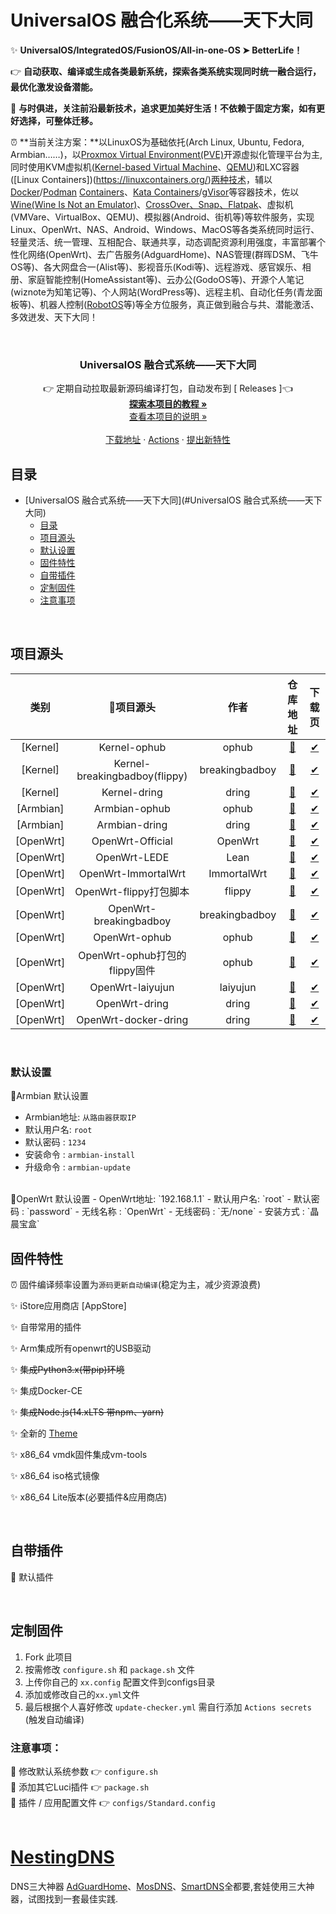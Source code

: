 # UniversalOS 融合化系统——天下大同
✨ **UniversalOS/IntegratedOS/FusionOS/All-in-one-OS ➤ BetterLife！**

👉 **自动获取、编译或生成各类最新系统，探索各类系统实现同时统一融合运行，最优化激发设备潜能。**

🎯 **与时俱进，关注前沿最新技术，追求更加美好生活！不依赖于固定方案，如有更好选择，可整体迁移。**

⏰ **当前关注方案：**以LinuxOS为基础依托(Arch Linux, Ubuntu, Fedora, Armbian……)，以[Proxmox Virtual Environment(PVE)](https://proxmox.com/en/)开源虚拟化管理平台为主,同时使用KVM虚拟机([Kernel-based Virtual Machine](https://linux-kvm.org/page/Main_Page)、[QEMU](https://blog.csdn.net/qq_55914897/article/details/132218294))和LXC容器([Linux Containers])(https://linuxcontainers.org/)[两种技术](https://blog.csdn.net/z609932088/article/details/143642199)，辅以[Docker](https://hub.docker.com/)/[Podman](https://podman.io/) [Containers](https://www.imooc.com/article/375232)、[Kata Containers](https://www.cnblogs.com/renshengdezheli/p/18259251)/[gVisor](https://www.cnblogs.com/renshengdezheli/p/18258180)等容器技术，佐以[Wine(Wine Is Not an Emulator)](https://www.winehq.org/)、[CrossOver、Snap、Flatpak](https://tieba.baidu.com/p/8540464149)、虚拟机(VMVare、VirtualBox、QEMU)、模拟器(Android、街机等)等软件服务，实现Linux、OpenWrt、NAS、Android、Windows、MacOS等各类系统同时运行、轻量灵活、统一管理、互相配合、联通共享，动态调配资源利用强度，丰富部署个性化网络(OpenWrt)、去广告服务(AdguardHome)、NAS管理(群晖DSM、飞牛OS等)、各大网盘合一(Alist等)、影视音乐(Kodi等)、远程游戏、感官娱乐、相册、家庭智能控制(HomeAssistant等)、云办公(GodoOS等)、开源个人笔记(wiznote为知笔记等)、个人网站(WordPress等)、远程主机、自动化任务(青龙面板等)、机器人控制([RobotOS](https://baijiahao.baidu.com/s?id=1821442456542439713)等)等全方位服务，真正做到融合与共、潜能激活、多效迸发、天下大同！


<br />


  </a>
  <h3 align="center">UniversalOS 融合式系统——天下大同</h3>
  <p align="center">
    👉 定期自动拉取最新源码编译打包，自动发布到 [<a herf="https://github.com/FoxDring/UniversalOS/releases"> Releases </a>]👈
    <br />
    <a href="https://github.com/FoxDring/UniversalOS/tree/main/%40Documents"><strong>探索本项目的教程 »</strong></a>
    <br />
    <a href="https://github.com/FoxDring/UniversalOS/tree/main/%40Readme">查看本项目的说明 »</a>
	<br />
    <br />
    <a href="https://github.com/FoxDring/UniversalOS/releases">下载地址</a>
    ·
    <a href="https://github.com/FoxDring/UniversalOS/actions">Actions</a>
    ·
    <a href="https://github.com/FoxDring/UniversalOS/issues">提出新特性</a>
  </p>

</p>

## 目录

- [UniversalOS 融合式系统——天下大同](#UniversalOS 融合式系统——天下大同)
  - [目录](#目录)
  - [项目源头](#项目源头)
  - [默认设置](#默认设置)
  - [固件特性](#固件特性)
  - [自带插件](#自带插件)
  - [定制固件](#定制固件)   
  - [注意事项](#注意事项)


<br>


## 项目源头

|         类别         |           🎯项目源头        |         作者         |        仓库地址         |              下载页          |
| :------------------------: | :---------------------: | :-------------------: | :-------------------: | :--------------------------: |
|  [Kernel] |             Kernel-ophub                    |  ophub |[🍕](https://github.com/ophub/kernel) |  [✔](https://github.com/ophub/kernel/tags) |
|  [Kernel] |             Kernel-breakingbadboy(flippy)                    |  breakingbadboy |[🍕](https://github.com/breakingbadboy/OpenWrt) |  [✔](https://github.com/breakingbadboy/OpenWrt/tags) |
|  [Kernel] |             Kernel-dring                    |  dring |[🍕](https://github.com/FoxDring/UniversalOS) |  [✔](https://github.com/FoxDring/UniversalOS/tags) |
|  [Armbian] |             Armbian-ophub                    |  ophub |[🍕](https://github.com/ophub/amlogic-s9xxx-armbian) |  [✔](https://github.com/ophub/amlogic-s9xxx-armbian/tags) |
|  [Armbian] |             Armbian-dring                    |  dring |[🍕](https://github.com/FoxDring/UniversalOS) |  [✔](https://github.com/FoxDring/UniversalOS/tags) |
|  [OpenWrt] |             OpenWrt-Official                    |  OpenWrt |[🍕](https://github.com/openwrt/openwrt) |  [✔](https://firmware-selector.openwrt.org/) |
|  [OpenWrt] |             OpenWrt-LEDE                    |  Lean |[🍕](https://github.com/coolsnowwolf/lede) |  [✔](https://github.com/coolsnowwolf/lede/releases) |
|  [OpenWrt] |             OpenWrt-ImmortalWrt                    |  ImmortalWrt |[🍕](https://github.com/immortalwrt/immortalwrt) |  [✔](https://github.com/immortalwrt/immortalwrt/tags) |
|  [OpenWrt] |             OpenWrt-flippy打包脚本                    |  flippy |[🍕](https://github.com/unifreq/openwrt_packit) |  [✔](https://github.com/unifreq/openwrt_packit) |
|  [OpenWrt] |             OpenWrt-breakingbadboy                    |  breakingbadboy |[🍕](https://github.com/breakingbadboy/OpenWrt) |  [✔](https://github.com/breakingbadboy/OpenWrt/tags) |
|  [OpenWrt] |             OpenWrt-ophub                    |  ophub |[🍕](https://github.com/ophub/amlogic-s9xxx-openwrt) |  [✔](https://github.com/ophub/amlogic-s9xxx-openwrt/tags) |
|  [OpenWrt] |             OpenWrt-ophub打包的flippy固件                    |  ophub |[🍕](https://github.com/ophub/flippy-openwrt-actions) |  [✔](https://github.com/ophub/flippy-openwrt-actions/tags) |
|  [OpenWrt] |             OpenWrt-laiyujun                    |  laiyujun |[🍕](https://github.com/laiyujun/Actions_OpenWrt-Amlogic) |  [✔](https://github.com/laiyujun/Actions_OpenWrt-Amlogic/tags) |
|  [OpenWrt] |             OpenWrt-dring                    |  dring |[🍕](https://github.com/FoxDring/UniversalOS) |  [✔](https://github.com/FoxDring/UniversalOS/tags) |
|  [OpenWrt] |             OpenWrt-docker-dring                    |  dring |[🍕](https://hub.docker.com/repository/docker/foxdring/openwrt-aarch64/general) |  [✔](https://hub.docker.com/repository/docker/foxdring/openwrt-aarch64/tags) |



<br>

### 默认设置
🎯Armbian 默认设置
- Armbian地址: `从路由器获取IP`
- 默认用户名: `root`
- 默认密码  : `1234`
- 安装命令  : `armbian-install`
- 升级命令  : `armbian-update`

<br>
🎯OpenWrt 默认设置
- OpenWrt地址: `192.168.1.1`
- 默认用户名: `root`
- 默认密码  : `password`
- 无线名称  : `OpenWrt`
- 无线密码  : `无/none`
- 安装方式  : `晶晨宝盒`
<br>



## 固件特性
⏰ 固件编译频率设置为`源码更新自动编译`(稳定为主，减少资源浪费)

✨ iStore应用商店 [AppStore]

✨ 自带常用的插件

✨ Arm集成所有openwrt的USB驱动

✨ ~~集成Python3.x(带pip)环境~~

✨ 集成Docker-CE

✨ ~~集成Node.js(14.xLTS 带npm、yarn)~~

✨ 全新的 [Theme](https://github.com/jerrykuku/luci-theme-argon)

✨ x86_64 vmdk固件集成vm-tools

✨ x86_64 iso格式镜像

✨ x86_64 Lite版本(必要插件&应用商店)

<br>

## 自带插件
🍕 默认插件


<br>

## 定制固件
1. Fork 此项目
2. 按需修改 ```configure.sh``` 和 ```package.sh``` 文件
3. 上传你自己的 ```xx.config``` 配置文件到configs目录
4. 添加或修改自己的``````xx.yml``````文件
5. 最后根据个人喜好修改 ```update-checker.yml``` 需自行添加 ```Actions secrets``` (触发自动编译)

### 注意事项：
📌 修改默认系统参数 👉 ```configure.sh```   
📌 添加其它Luci插件 👉 ```package.sh```   
📌 插件 / 应用配置文件 👉 ```configs/Standard.config```   
<br>



# [NestingDNS](https://github.com/217heidai/NestingDNS)
DNS三大神器 [AdGuardHome](https://github.com/AdguardTeam/AdGuardHome)、[MosDNS](https://github.com/IrineSistiana/mosdns)、[SmartDNS](https://github.com/pymumu/smartdns)全都要,套娃使用三大神器，试图找到一套最佳实践.
